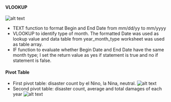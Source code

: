 #### VLOOKUP
![alt text](elNino_laNina_natural_disasters_US/Excel/img/VLOOKUP.png "vlookup")
  * TEXT function to format Begin and End Date from mm/dd/yy to mm/yyyy
  * VLOOKUP to identify type of month. The formatted Date was used as lookup value and data table from year_month_type worksheet was used as table array.
  * IF function to evaluate whether Begin Date and End Date have the same month type; I set the return value as yes if statement is true and no if statement is false.
#### Pivot Table
  * First pivot table: disaster count by el Nino, la Nina, neutral.
  ![alt text](elNino_laNina_natural_disasters_US/Excel/img/Pivot1.png "Pivot1")
  * Second pivot table: disaster count, average and total damages of each year
  ![alt text](elNino_laNina_natural_disasters_US/Excel/img/Pivot2.png "Pivot2")
